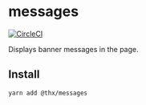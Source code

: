 # messages
[![CircleCI](https://circleci.com/gh/thr-consulting/messages.svg?style=svg)](https://circleci.com/gh/thr-consulting/messages)

Displays banner messages in the page.

## Install
```
yarn add @thx/messages
```
